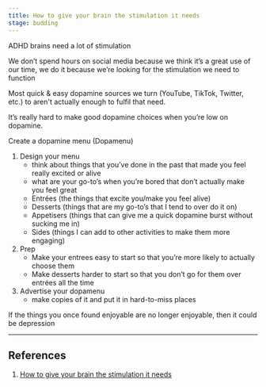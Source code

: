 ```yaml
---
title: How to give your brain the stimulation it needs
stage: budding
---
```


ADHD brains need a lot of stimulation

We don’t spend hours on social media because we think it’s a great use of our time, we do it because we’re looking for the stimulation we need to function

Most quick & easy dopamine sources we turn (YouTube, TikTok, Twitter, etc.) to aren't actually enough to fulfil that need.

It’s really hard to make good dopamine choices when you’re low on dopamine.

Create a dopamine menu (Dopamenu)

1. Design your menu
   - think about things that you’ve done in the past that made you feel really excited or alive
   - what are your go-to’s when you’re bored that don’t actually make you feel great
   - Entrées (the things that excite you/make you feel alive)
   - Desserts (things that are my go-to’s that I tend to over do it on)
   - Appetisers (things that can give me a quick dopamine burst without sucking me in)
   - Sides (things I can add to other activities to make them more engaging)
2. Prep
   - Make your entrees easy to start so that you’re more likely to actually choose them
   - Make desserts harder to start so that you don’t go for them over entrées all the time
3. Advertise your dopamenu
   - make copies of it and put it in hard-to-miss places

If the things you once found enjoyable are no longer enjoyable, then it could be depression

---

## References

1. [How to give your brain the stimulation it needs](https://www.youtube.com/watch?v=-6WCkTwW6xg)
